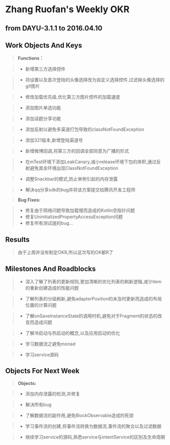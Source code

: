 <meta http-equiv="Content-Type" content="text/html; charset=utf-8">

Zhang Ruofan's Weekly OKR
===================
from DAYU-3.1.1 to 2016.04.10
---------------------------------

## <i class="icon-pencil"></i>Work Objects And Keys

> **Functions：**

> - 新增第三方选择控件

> - 将设置以及首次登陆的头像选择改为自定义选择控件,过滤掉头像选择的gif图片

> - 修改加载优先级,优化第三方图片控件的加载速度

> - 添加图片单选功能

> - 添加话题分享功能

> - 添加反射以避免多渠道打包导致的classNotFoundException

> - 添加321版本,新增登陆渠道号

> - 新增微博回调,将第三方的回调全部同意为广播的形式

> - 在mTest环境下添加LeakCanary,减小release环境下包的体积,通过反射避免其余环境出现ClassNotFoundException

> - 调整Snackbar的模式,防止单例引起的内存泄露

> - 解决qq分享sdk的bug并将该方案提交给腾讯开发工程师


> **Bug Fixes:**

> - 修复由于网络问题导致加载慢而造成的Kotlin空指针问题
> - 修复UninitializedPropertyAccessException问题
> - 修复所有测试提的bug...

## <i class="icon-pencil"></i>Results

>   由于上周并没有制定OKR,所以这次写的OK都R了

## <i class="icon-pencil"></i>Milestones And Roadblocks

> - 深入了解了列表的更新规则,更加清晰的优化列表的刷新逻辑,减少item的重新创建造成的性能问题

> - 了解列表的分级刷新,避免adapterPosition的未及时更新而造成的布局位置的计算问题

> - 了解onSaveInstanceState的调用时机,避免对于Fragment的状态的改变而造成问题

> - 了解冷启动与热启动的概念,以及应用启动的优化

> - 学习数据流之避免monad

> - 学习service源码

## <i class="icon-pencil"></i>Objects For Next Week

> **Objects:**

> - 添加内存泄露的检测,并修复

> - 解决所有bug

> - 了解数据流的副作用,避免BlockObservable造成的死锁

> - 学习事件流的创建,将事件流转换为数据流,事件流的聚合以及过滤数据

> - 继续学习service的源码,熟悉service与intentService的区别及生命周期



